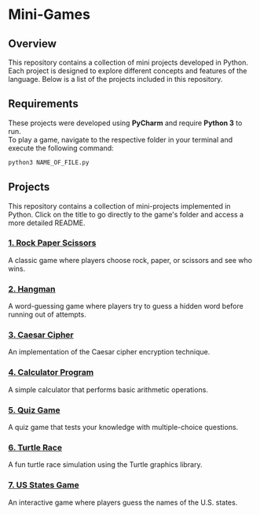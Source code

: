 # Mini-Games

## Overview

This repository contains a collection of mini projects developed in Python.
Each project is designed to explore different concepts and features of the language.
Below is a list of the projects included in this repository.

## Requirements

These projects were developed using **PyCharm** and require **Python 3** to run.  
To play a game, navigate to the respective folder in your terminal and execute the following command:

```bash
python3 NAME_OF_FILE.py
```

## Projects

This repository contains a collection of mini-projects implemented in Python. Click on the title to go directly to the game's folder and access a more detailed README.
### [1. Rock Paper Scissors](./01.%20Rock%20Paper%20Scissors)

A classic game where players choose rock, paper, or scissors and see who wins.

### [2. Hangman](./02.%20Hangman)

A word-guessing game where players try to guess a hidden word before running out of attempts.

### [3. Caesar Cipher](./03.%20Caesar%20Cipher)

An implementation of the Caesar cipher encryption technique.

### [4. Calculator Program](./04.%20Calculator)

A simple calculator that performs basic arithmetic operations.

### [5. Quiz Game](./05.%20Quiz%20Game)

A quiz game that tests your knowledge with multiple-choice questions.

### [6. Turtle Race](./06.%20Turtles%20Race)

A fun turtle race simulation using the Turtle graphics library.

### [7. US States Game](./07.%20US%20States%20Game)

An interactive game where players guess the names of the U.S. states.
